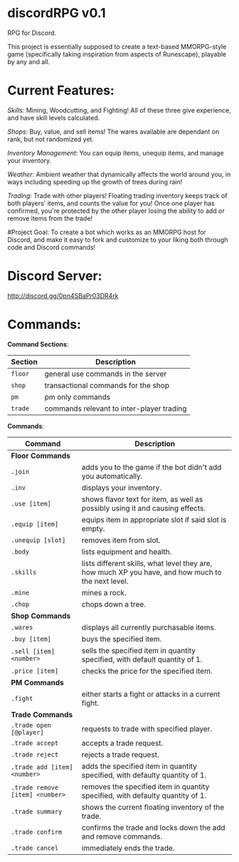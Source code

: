 # discordRPG v0.1
RPG for Discord.

This project is essentially supposed to create a text-based MMORPG-style game (specifically taking inspiration from aspects of Runescape), playable by any and all.

# Current Features:

*Skills*: Mining, Woodcutting, and Fighting! All of these three give experience, and have skill levels calculated.

*Shops*: Buy, value, and sell items! The wares available are dependant on rank, but not randomized yet.

*Inventory Management*: You can equip items, unequip items, and manage your inventory.

*Weather*: Ambient weather that dynamically affects the world around you, in ways including speeding up the growth of trees during rain!

*Trading*: Trade with other players! Floating trading inventory keeps track of both players' items, and counts the value for you! Once one player has confirmed, you're protected by the other player losing the ability to add or remove items from the trade!

#Project Goal:
To create a bot which works as an MMORPG host for Discord, and make it easy to fork and customize to your liking both through code and Discord commands!

# Discord Server:
http://discord.gg/0pn4SBaPr03DR4rk

# Commands:

**Command Sections**:

|Section|Description|
|---|---|
|`floor`|general use commands in the server|
|`shop`|transactional commands for the shop|
|`pm`|pm only commands|
|`trade`|commands relevant to inter-player trading|

**Commands**:

|Command|Description|
|---|---|
|**Floor Commands**|
|`.join`|adds you to the game if the bot didn't add you automatically.|
|`.inv`|displays your inventory.|
|`.use [item]`|shows flavor text for item, as well as possibly using it and causing effects.|
|`.equip [item]`|equips item in appropriate slot if said slot is empty.|
|`.unequip [slot]`|removes item from slot.|
|`.body`|lists equipment and health.|
|`.skills`|lists different skills, what level they are, how much XP you have, and how much to the next level.|
|`.mine`|mines a rock.|
|`.chop`|chops down a tree.|
|**Shop Commands**|
|`.wares`|displays all currently purchasable items.|
|`.buy [item]`|buys the specified item.|
|`.sell [item] <number>`|sells the specified item in quantity specified, with default quantity of 1.|
|`.price [item]`|checks the price for the specified item.|
|**PM Commands**|
|`.fight`|either starts a fight or attacks in a current fight.|
|**Trade Commands**|
|`.trade open [@player]`|requests to trade with specified player.|
|`.trade accept`|accepts a trade request.|
|`.trade reject`|rejects a trade request.|
|`.trade add [item] <number>`|adds the specified item in quantity specified, with defaulty quantity of 1.|
|`.trade remove [item] <number>`|removes the specified item in quantity specified, with defaulty quantity of 1.|
|`.trade summary`|shows the current floating inventory of the trade.|
|`.trade confirm`|confirms the trade and locks down the add and remove commands.|
|`.trade cancel`|immediately ends the trade.|
